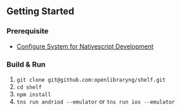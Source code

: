 ## Getting Started
### Prerequisite
- [Configure System for Nativescript Development](https://docs.nativescript.org/start/quick-setup)

### Build & Run
1. `git clone git@github.com:openlibraryng/shelf.git`
2. `cd shelf`
3. `npm install`
4. `tns run andriod --emulator` or `tns run ios --emulator`


